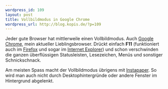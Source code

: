 ```yaml
--- 
wordpress_id: 109
layout: post
title: Vollbildmodus in Google Chrome
wordpress_url: http://blog.kopis.de/?p=109
---
```


Jeder gute Browser hat mittlerweile einen Vollbildmodus. Auch <a href="http://www.google.com/chrome">Google Chrome</a>, mein aktueller Lieblingsbrowser. Dr&uuml;ckt einfach <strong>F11</strong> (funktioniert auch im <a href="http://www.mozilla-europe.org/de/firefox/">Firefox</a> und sogar im <a href="http://www.microsoft.com/germany/windows/internet-explorer/">Internet Explorer</a>) und schon verschwinden die ganzen überflüssigen Statusleisten, Lesezeichen, Men&uuml;s und sonstiger Schnickschnack.

Am meisten Spass macht der Vollbildmodus übrigens mit <a href="http://www.instapaper.com/">Instapaper</a>. So wird man auch nicht durch Desktophintergr&uuml;nde oder andere Fenster im Hintergrund abgelenkt.
  
